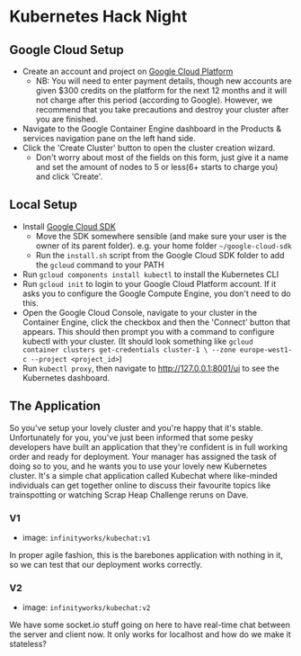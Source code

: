 # Kubernetes Hack Night

## Google Cloud Setup

* Create an account and project on [Google Cloud Platform](https://cloud.google.com/)
  * NB: You will need to enter payment details, though new accounts are given $300 credits on the platform for the next 12 months and it will not charge after this period (according to Google). However, we recommend that you take precautions and destroy your cluster after you are finished.
* Navigate to the Google Container Engine dashboard in the Products & services navigation pane on the left hand side.
* Click the 'Create Cluster' button to open the cluster creation wizard.
  * Don't worry about most of the fields on this form, just give it a name and set the amount of nodes to 5 or less(6+ starts to charge you) and click 'Create'.

## Local Setup

* Install [Google Cloud SDK](https://cloud.google.com/sdk/)
  * Move the SDK somewhere sensible (and make sure your user is the owner of its parent folder). e.g. your home folder `~/google-cloud-sdk`
  * Run the `install.sh` script from the Google Cloud SDK folder to add the `gcloud` command to your PATH
* Run `gcloud components install kubectl` to install the Kubernetes CLI
* Run `gcloud init` to login to your Google Cloud Platform account. If it asks you to configure the Google Compute Engine, you don't need to do this.
* Open the Google Cloud Console, navigate to your cluster in the Container Engine, click the checkbox and then the 'Connect' button that appears. This should then prompt you with a command to configure kubectl with your cluster. (It should look something like `gcloud container clusters get-credentials cluster-1 \
    --zone europe-west1-c --project <project_id>`)
* Run `kubectl proxy`, then navigate to http://127.0.0.1:8001/ui to see the Kubernetes dashboard.

## The Application

So you've setup your lovely cluster and you're happy that it's stable. Unfortunately for you, you've just been informed that some pesky developers have built an application that they're confident is in full working order and ready for deployment. Your manager has assigned the task of doing so to you, and he wants you to use your lovely new Kubernetes cluster. It's a simple chat application called Kubechat where like-minded individuals can get together online to discuss their favourite topics like trainspotting or watching Scrap Heap Challenge reruns on Dave.

### V1

* image: `infinityworks/kubechat:v1`

In proper agile fashion, this is the barebones application with nothing in it, so we can test that our deployment works correctly.

### V2

* image: `infinityworks/kubechat:v2`

We have some socket.io stuff going on here to have real-time chat between the server and client now. It only works for localhost and how do we make it stateless?
